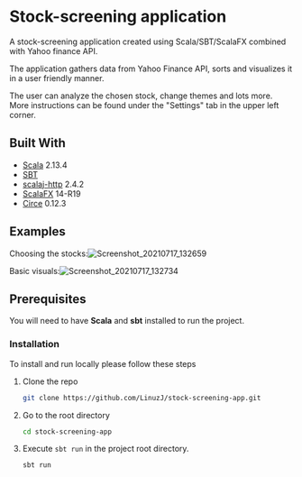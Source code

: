 # Stock-screening application

A stock-screening application created using Scala/SBT/ScalaFX combined with Yahoo finance API.

The application gathers data from Yahoo Finance API, sorts and visualizes it in a user friendly manner.

The user can analyze the chosen stock, change themes and lots more. More instructions can be found under the "Settings" tab in the upper left corner.

## Built With

  - [Scala](http://www.scala-lang.org/) 2.13.4
  - [SBT](http://www.scala-sbt.org/)
  - [scalaj-http](https://github.com/scalaj/scalaj-http) 2.4.2
  - [ScalaFX](https://www.scalafx.org/) 14-R19
  - [Circe](https://circe.github.io/circe/) 0.12.3

## Examples

Choosing the stocks:![Screenshot_20210717_132659](https://user-images.githubusercontent.com/68393238/126035755-5f84c7dc-91db-42cc-ae81-47e6276a7fdc.png)

Basic visuals:![Screenshot_20210717_132734](https://user-images.githubusercontent.com/68393238/126035786-eb9a1cd7-c2aa-4d45-a4cc-d3c957fd4a5c.png)


## Prerequisites

You will need to have **Scala** and **sbt** installed to run the project.

### Installation

To install and run locally please follow these steps

1. Clone the repo
   ```sh
   git clone https://github.com/LinuzJ/stock-screening-app.git
   ```
2. Go to the root directory
   ```sh
   cd stock-screening-app
   ```
3. Execute `sbt run` in the project root directory.
   ```sh
   sbt run
   ```
